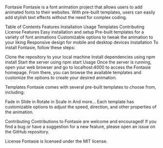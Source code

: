 Fontasie
Fontasie is a font animation project that allows users to add animated fonts to their websites. With pre-built templates, users can easily add stylish text effects without the need for complex coding.

Table of Contents
Features
Installation
Usage
Templates
Contributing
License
Features
Easy installation and setup
Pre-built templates for a variety of font animations
Customizable options to tweak the animation to your liking
Responsive design for mobile and desktop devices
Installation
To install Fontasie, follow these steps:

Clone the repository to your local machine
Install dependencies using npm install
Start the server using npm start
Usage
Once the server is running, open your web browser and go to localhost:4000 to access the Fontasie homepage. From there, you can browse the available templates and customize the options to create your desired animation.

Templates
Fontasie comes with several pre-built templates to choose from, including:

Fade in
Slide in
Rotate in
Scale in
And more...
Each template has customizable options to adjust the speed, direction, and other properties of the animation.

Contributing
Contributions to Fontasie are welcome and encouraged! If you find a bug or have a suggestion for a new feature, please open an issue on the GitHub repository.

License
Fontasie is licensed under the MIT license.
